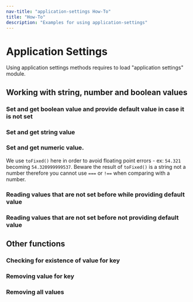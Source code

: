 ```yaml
---
nav-title: "application-settings How-To"
title: "How-To"
description: "Examples for using application-settings"
---
```

# Application Settings
Using application settings methods requires to load "application settings" module.
<snippet id='application-settings-require'/>

## Working with string, number and boolean values
### Set and get boolean value and provide default value in case it is not set
<snippet id='application-settings-boolean'/>

### Set and get string value
<snippet id='application-settings-string'/>

### Set and get numeric value.
We use `toFixed()` here in order to avoid floating point errors - ex: `54.321` becoming `54.320999999537`.
Beware the result of `toFixed()` is a string not a number therefore you cannot use `===` or `!==` when comparing with a number.
<snippet id='application-settings-number'/>

### Reading values that are not set before while providing default value
<snippet id='application-settings-notset'/>

### Reading values that are not set before not providing default value
<snippet id='application-settings-nodefault'/>

## Other functions
### Checking for existence of value for key
<snippet id='application-settings-haskey'/>

### Removing value for key
<snippet id='application-settings-removekey'/>

### Removing all values
<snippet id='application-settings-clear'/>
